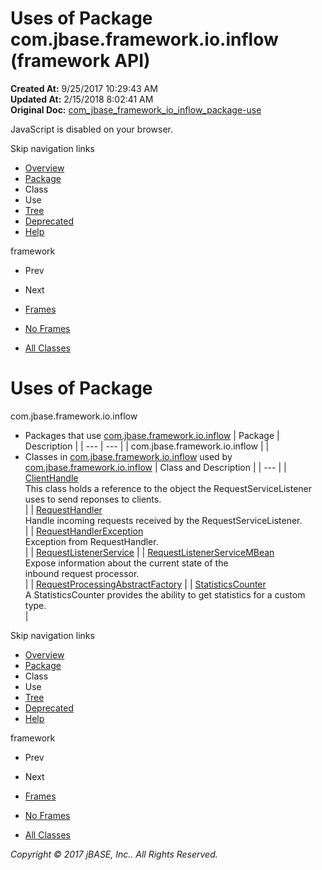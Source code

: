 # Uses of Package com.jbase.framework.io.inflow (framework   API)

**Created At:** 9/25/2017 10:29:43 AM  
**Updated At:** 2/15/2018 8:02:41 AM  
**Original Doc:** [com_jbase_framework_io_inflow_package-use](https://docs.jbase.com/39226-inflow/com_jbase_framework_io_inflow_package-use)  

<!--<br>    try {<br>        if (location.href.indexOf('is-external=true') == -1) {<br>            parent.document.title="Uses of Package com.jbase.framework.io.inflow (framework   API)";<br>        }<br>    }<br>    catch(err) {<br>    }<br>//-->
JavaScript is disabled on your browser.

Skip navigation links

- [Overview](../../../../../overview-summary.html)
- [Package](./../com.jbase.framework.io.inflow-%28framework---api%29)
- Class
- Use
- [Tree](./../com.jbase.framework.io.inflow-class-hierarchy-%28framework---api%29)
- [Deprecated](../../../../../deprecated-list.html)
- [Help](../../../../../help-doc.html)


framework <br>

- Prev
- Next


- [Frames](./.)
- [No Frames](./.)


- [All Classes](../../../../../allclasses-noframe.html)


<!--<br>  allClassesLink = document.getElementById("allclasses\_navbar\_top");<br>  if(window==top) {<br>    allClassesLink.style.display = "block";<br>  }<br>  else {<br>    allClassesLink.style.display = "none";<br>  }<br>  //-->

# Uses of Package
com.jbase.framework.io.inflow

- Packages that use [com.jbase.framework.io.inflow](./../com.jbase.framework.io.inflow-%28framework---api%29) | Package | Description |
| --- | --- |
| com.jbase.framework.io.inflow |   |
- Classes in [com.jbase.framework.io.inflow](./../com.jbase.framework.io.inflow-%28framework---api%29) used by [com.jbase.framework.io.inflow](./../com.jbase.framework.io.inflow-%28framework---api%29) | Class and Description |
| --- |
| [ClientHandle](../../../../../com/jbase/framework/io/inflow/class-use/ClientHandle.html#com.jbase.framework.io.inflow)<br>This class holds a reference to the object the RequestServiceListener<br> uses to send reponses to clients.<br> |
| [RequestHandler](../../../../../com/jbase/framework/io/inflow/class-use/RequestHandler.html#com.jbase.framework.io.inflow)<br>Handle incoming requests received by the RequestServiceListener.<br> |
| [RequestHandlerException](../../../../../com/jbase/framework/io/inflow/class-use/RequestHandlerException.html#com.jbase.framework.io.inflow)<br>Exception from RequestHandler.<br> |
| [RequestListenerService](../../../../../com/jbase/framework/io/inflow/class-use/RequestListenerService.html#com.jbase.framework.io.inflow)  |
| [RequestListenerServiceMBean](../../../../../com/jbase/framework/io/inflow/class-use/RequestListenerServiceMBean.html#com.jbase.framework.io.inflow)<br>Expose information about the current state of the<br> inbound request processor.<br> |
| [RequestProcessingAbstractFactory](../../../../../com/jbase/framework/io/inflow/class-use/RequestProcessingAbstractFactory.html#com.jbase.framework.io.inflow)  |
| [StatisticsCounter](../../../../../com/jbase/framework/io/inflow/class-use/StatisticsCounter.html#com.jbase.framework.io.inflow)<br>A StatisticsCounter provides the ability to get statistics for a custom type.<br> |

Skip navigation links

- [Overview](../../../../../overview-summary.html)
- [Package](./../com.jbase.framework.io.inflow-%28framework---api%29)
- Class
- Use
- [Tree](./../com.jbase.framework.io.inflow-class-hierarchy-%28framework---api%29)
- [Deprecated](../../../../../deprecated-list.html)
- [Help](../../../../../help-doc.html)


framework <br>

- Prev
- Next


- [Frames](./.)
- [No Frames](./.)


- [All Classes](../../../../../allclasses-noframe.html)


<!--<br>  allClassesLink = document.getElementById("allclasses\_navbar\_bottom");<br>  if(window==top) {<br>    allClassesLink.style.display = "block";<br>  }<br>  else {<br>    allClassesLink.style.display = "none";<br>  }<br>  //-->

*Copyright © 2017 jBASE, Inc.. All Rights Reserved.*
